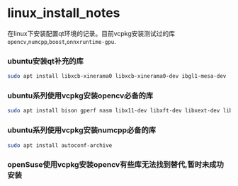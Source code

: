 # linux_install_notes
在linux下安装配置qt环境的记录。目前vcpkg安装测试过的库`opencv`,`numcpp`,`boost`,`onnxruntime-gpu`.

### ubuntu安装qt补充的库
```bash
sudo apt install libxcb-xinerama0 libxcb-xinerama0-dev ibgl1-mesa-dev
```

### ubuntu系列使用vcpkg安装opencv必备的库

```bash
sudo apt install bison gperf nasm libx11-dev libxft-dev libxext-dev libdbus-1-dev libxi-dev libxtst-dev libgl1-mesa-dev libgles2-mesa-dev libglu1-mesa-dev libtool libudev-dev libx11-xcb-dev libxcursor-dev libxdamage-dev libxinerama-dev libxrandr-dev build-essential gcc g++ cmake ninja-build python3-distutils clang clang-format llvm pkg-config
```



### ubuntu系列使用vcpkg安装numcpp必备的库

```bash
sudo apt install autoconf-archive
```



### openSuse使用vcpkg安装opencv有些库无法找到替代,暂时未成功安装
